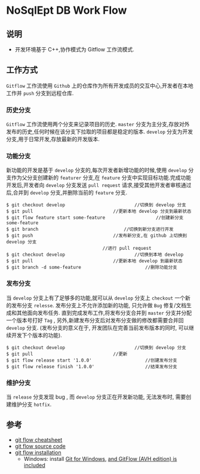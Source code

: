 # NoSqlEpt DB Work Flow

## 说明

- 开发环境基于 C++,协作模式为 Gitflow 工作流模式.

## 工作方式

`Gitflow` 工作流使用 `Github` 上的仓库作为所有开发成员的交互中心,开发者在本地工作并 `push` 分支到远程仓库.

### 历史分支

`Gitflow` 工作流使用两个分支来记录项目的历史. `master` 分支为主分支,存放对外发布的历史,任何时候在该分支下拉取的项目都是稳定的版本. `develop` 分支为开发分支,用于日常开发,存放最新的开发版本.

### 功能分支

新功能的开发是基于 `develop` 分支的,每次开发者新增功能的时候,使用 `develop` 分支作为父分支创建新的 `featurer` 分支,在 `feature` 分支中实现目标功能.完成功能开发后,开发者向 `develop` 分支发送 `pull request` 请求,接受其他开发者审核通过后,合并到 `develop` 分支,并删除当前的 `feature` 分支.

```
$ git checkout develop 				  			//切换到 develop 分支
$ git pull 							  	//更新本地 develop 分支到最新状态
$ git flow feature start some-feature 					//创建新分支 some-feature
$ git branch								//切换到新分支进行开发
$ git push								//发布新分支,在 github 上切换到 develop 分支
									//进行 pull request
$ git checkout develop 							//切换到本地 develop
$ git pull 								//更新本地 develop 到最新状态
$ git branch -d some-feature						//删除功能分支
```

### 发布分支

当 `develop`  分支上有了足够多的功能,就可以从 `develop` 分支上 `checkout`  一个新的发布分支 `relesse`. 发布分支上不允许添加新的功能, 只允许做 `Bug` 修复/文档生成和其他面向发布任务. 直到完成发布工作,将发布分支合并到 `master` 分支并分配一个版本号打好 `Tag` , 另外,新建发布分支后对发布分支做的修改都需要合并回 `develop` 分支. (发布分支的意义在于, 开发团队在完善当前发布版本的同时, 可以继续开发下个版本的功能).

```
$ git checkout develop 							//切换到 develop 分支
$ git pull 								//更新
$ git flow release start '1.0.0' 					//创建发布分支
$ git flow release finish '1.0.0' 					//结束发布分支
```

### 维护分支

当 `release` 分支发现 bug , 而 `develop` 分支正在开发新功能, 无法发布时, 需要创建维护分支 `hotfix`.

## 参考
- [git flow cheatsheet](https://danielkummer.github.io/git-flow-cheatsheet/)
- [git flow source code](https://github.com/petervanderdoes/gitflow-avh)
- [git flow installation](https://github.com/petervanderdoes/gitflow-avh/wiki/Installation)
    - Windows: install [Git for Windows](https://git-for-windows.github.io), [and GitFlow (AVH edition) is included](https://github.com/petervanderdoes/gitflow-avh/wiki/Installing-on-Windows#git-for-windows)
